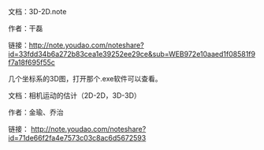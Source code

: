 文档：3D-2D.note

作者：干磊

链接：http://note.youdao.com/noteshare?id=33fdd34b6a272b83cea1e39252ee29ce&sub=WEB972e10aaed1f08581f9f7a18f695f55c

几个坐标系的3D图，打开那个.exe软件可以查看。

文档：相机运动的估计（2D-2D，3D-3D）

作者：金瑜、乔治

链接： http://note.youdao.com/noteshare?id=71de66f2fa4e7573c03c8ac6d5672593
